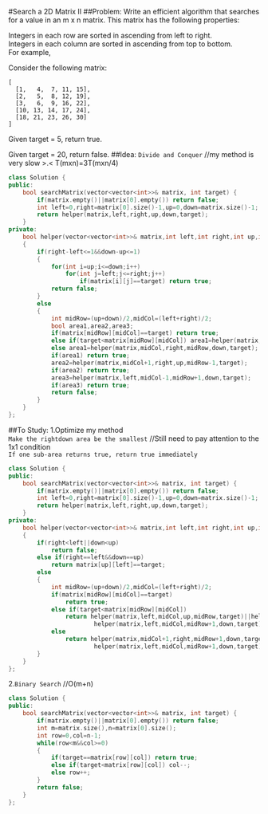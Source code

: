 #Search a 2D Matrix II
##Problem:
Write an efficient algorithm that searches for a value in an m x n matrix. This matrix has the following properties:

Integers in each row are sorted in ascending from left to right.  
Integers in each column are sorted in ascending from top to bottom.  
For example,

Consider the following matrix:  
```
[
  [1,   4,  7, 11, 15],
  [2,   5,  8, 12, 19],
  [3,   6,  9, 16, 22],
  [10, 13, 14, 17, 24],
  [18, 21, 23, 26, 30]
]
```
Given target = 5, return true.

Given target = 20, return false.
##Idea:
`Divide and Conquer` //my method is very slow >.< T(mxn)=3T(mxn/4)
```cpp
class Solution {
public:
    bool searchMatrix(vector<vector<int>>& matrix, int target) {
        if(matrix.empty()||matrix[0].empty()) return false;
        int left=0,right=matrix[0].size()-1,up=0,down=matrix.size()-1;
        return helper(matrix,left,right,up,down,target);
    }
private:
    bool helper(vector<vector<int>>& matrix,int left,int right,int up,int down,int target)
    {
        if(right-left<=1&&down-up<=1)
        {
            for(int i=up;i<=down;i++)
                for(int j=left;j<=right;j++)
                    if(matrix[i][j]==target) return true;
            return false;
        }
        else
        {
            int midRow=(up+down)/2,midCol=(left+right)/2;
            bool area1,area2,area3;
            if(matrix[midRow][midCol]==target) return true;
            else if(target<matrix[midRow][midCol]) area1=helper(matrix,left,midCol,up,midRow,target);
            else area1=helper(matrix,midCol,right,midRow,down,target);
            if(area1) return true;
            area2=helper(matrix,midCol+1,right,up,midRow-1,target);
            if(area2) return true;
            area3=helper(matrix,left,midCol-1,midRow+1,down,target);
            if(area3) return true;
            return false;
        }
    }
};
```
##To Study:
1.Optimize my method  
`Make the rightdown area be the smallest` //Still need to pay attention to the 1x1 condition  
`If one sub-area returns true, return true immediately`
```cpp
class Solution {
public:
    bool searchMatrix(vector<vector<int>>& matrix, int target) {
        if(matrix.empty()||matrix[0].empty()) return false;
        int left=0,right=matrix[0].size()-1,up=0,down=matrix.size()-1;
        return helper(matrix,left,right,up,down,target);
    }
private:
    bool helper(vector<vector<int>>& matrix,int left,int right,int up,int down,int target)
    {
        if(right<left||down<up)
            return false;
        else if(right==left&&down==up)
            return matrix[up][left]==target;
        else
        {
            int midRow=(up+down)/2,midCol=(left+right)/2;
            if(matrix[midRow][midCol]==target) 
                return true;
            else if(target<matrix[midRow][midCol]) 
                return helper(matrix,left,midCol,up,midRow,target)||helper(matrix,midCol+1,right,up,midRow,target)||
                        helper(matrix,left,midCol,midRow+1,down,target);
            else 
                return helper(matrix,midCol+1,right,midRow+1,down,target)||helper(matrix,midCol+1,right,up,midRow,target)||
                        helper(matrix,left,midCol,midRow+1,down,target);
        }
    }
};
```
2.`Binary Search` //O(m+n)
```cpp
class Solution {
public:
    bool searchMatrix(vector<vector<int>>& matrix, int target) {
        if(matrix.empty()||matrix[0].empty()) return false;
        int m=matrix.size(),n=matrix[0].size();
        int row=0,col=n-1;
        while(row<m&&col>=0)
        {
            if(target==matrix[row][col]) return true;
            else if(target<matrix[row][col]) col--;
            else row++;
        }
        return false;
    }
};
```